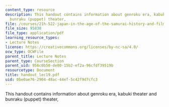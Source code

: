 ```yaml
---
content_type: resource
description: This handout contains information about genroku era, kabuki theater and
  bunraku (puppet) theater,
file: /courses/21h-522-japan-in-the-age-of-the-samurai-history-and-film-fall-2006/0be0ae76290448ac44ef5c42f9d7cfc3_handout_lec19.pdf
file_size: 95838
file_type: application/pdf
learning_resource_types:
- Lecture Notes
license: https://creativecommons.org/licenses/by-nc-sa/4.0/
ocw_type: OCWFile
parent_title: Lecture Notes
parent_type: CourseSection
parent_uid: 956c0b50-de80-15b2-ef2a-96cfdf39519b
resourcetype: Document
title: handout_lec19.pdf
uid: 0be0ae76-2904-48ac-44ef-5c42f9d7cfc3
---
```

This handout contains information about genroku era, kabuki theater and bunraku (puppet) theater,